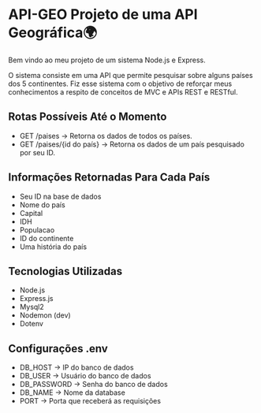 <h1>API-GEO Projeto de uma API Geográfica🌍</h1>
<p>Bem vindo ao meu projeto de um sistema Node.js e Express.</p>
<p>O sistema consiste em uma API que permite pesquisar sobre alguns países dos 5 continentes. Fiz esse sistema com o objetivo de reforçar meus conhecimentos a respito de conceitos de MVC e APIs REST e RESTful.</p>
<h2>Rotas Possíveis Até o Momento</h2>
<ul>
    <li>GET /paises -> Retorna os dados de todos os países.</li>
    <li>GET /paises/{id do país} -> Retorna os dados de um país pesquisado por seu ID.</li>
</ul>
<h2>Informações Retornadas Para Cada País</h2>
<ul>
    <li>Seu ID na base de dados</li>
    <li>Nome do país</li>
    <li>Capital</li>
    <li>IDH</li>
    <li>Populacao</li>
    <li>ID do continente</li>
    <li>Uma história do país</li>
</ul>
<h2>Tecnologias Utilizadas</h2>
<ul>
    <li>Node.js</li>
    <li>Express.js</li>
    <li>Mysql2</li>
    <li>Nodemon (dev)</li>
    <li>Dotenv</li>
</ul>
<h2>Configurações .env</h2>
<ul>
    <li>DB_HOST -> IP do banco de dados</li>
    <li>DB_USER -> Usuário do banco de dados</li>
    <li>DB_PASSWORD -> Senha do banco de dados</li>
    <li>DB_NAME -> Nome da database</li>
    <li>PORT -> Porta que receberá as requisições</li>
</ul>
